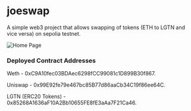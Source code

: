# joeswap
A simple web3 project that allows swapping of tokens (ETH to LGTN and vice versa) on sepolia testnet. 

<img
 src="https://github.com/Diamundlabs/joeswap/assets/12428501/b65b2325-c899-4e18-938a-bff7c2439542"
 alt="Home Page"
 style="display: inline-block; margin: 0 auto;  max-width: 300px max-height:200px" />

### Deployed Contract Addresses

Weth - 0xC9A10fec03BDAec6298fCC99081c1D899B30f867. 

Uniswap - 0x99E92fe79e467bc85B77d86aaCb34C19f86ee64C. 

LGTN (ERC20 Tokens) - 0x85268A1636aF10A2Bb10655FE8fE3aAa7F21Ca46. 
